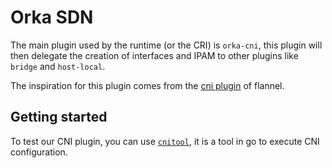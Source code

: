 # Orka SDN

The main plugin used by the runtime (or the CRI) is `orka-cni`,
this plugin will then delegate the creation of interfaces and IPAM
to other plugins like `bridge` and `host-local`.

The inspiration for this plugin comes from the [cni plugin](https://github.com/flannel-io/cni-plugin)
of flannel.

## Getting started

To test our CNI plugin, you can use [`cnitool`](https://github.com/containernetworking/cni/tree/main/cnitool),
it is a tool in go to execute CNI configuration.
